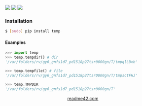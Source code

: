 <!--
https://readme42.com
-->


[![](https://img.shields.io/pypi/v/temp.svg?maxAge=3600)](https://pypi.org/project/temp/)
[![](https://img.shields.io/badge/License-Unlicense-blue.svg?longCache=True)](https://unlicense.org/)
[![](https://github.com/andrewp-as-is/temp.py/workflows/tests42/badge.svg)](https://github.com/andrewp-as-is/temp.py/actions)

### Installation
```bash
$ [sudo] pip install temp
```

#### Examples
```python
>>> import temp
>>> temp.tempdir() # dir
'/var/folders/rv/gy6_gnfs1d7_pd1518p27tsr0000gn/T/tmpqlLDxb'

>>> temp.tempfile() # file
'/var/folders/rv/gy6_gnfs1d7_pd1518p27tsr0000gn/T/tmpsctFHJ'

>>> temp.TMPDIR
'/var/folders/rv/gy6_gnfs1d7_pd1518p27tsr0000gn/T'
```

<p align="center">
    <a href="https://readme42.com/">readme42.com</a>
</p>
